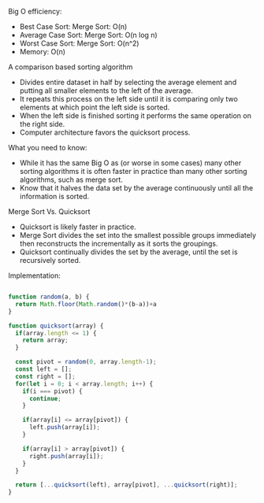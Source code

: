 Big O efficiency:
- Best Case Sort: Merge Sort: O(n)
- Average Case Sort: Merge Sort: O(n log n)
- Worst Case Sort: Merge Sort: O(n^2)
- Memory: O(n)

A comparison based sorting algorithm
- Divides entire dataset in half by selecting the average element and putting all smaller elements to the left of the average.
- It repeats this process on the left side until it is comparing only two elements at which point the left side is sorted.
- When the left side is finished sorting it performs the same operation on the right side.
- Computer architecture favors the quicksort process.

What you need to know:
- While it has the same Big O as (or worse in some cases) many other sorting algorithms it is often faster in practice than many other sorting algorithms, such as merge sort.
- Know that it halves the data set by the average continuously until all the information is sorted.

Merge Sort Vs. Quicksort
- Quicksort is likely faster in practice.
- Merge Sort divides the set into the smallest possible groups immediately then reconstructs the incrementally as it sorts the groupings.
- Quicksort continually divides the set by the average, until the set is recursively sorted.

Implementation:
```javascript

function random(a, b) {
  return Math.floor(Math.random()*(b-a))+a
}

function quicksort(array) {
  if(array.length <= 1) {
    return array;
  }

  const pivot = random(0, array.length-1);
  const left = [];
  const right = [];
  for(let i = 0; i < array.length; i++) {
    if(i === pivot) {
      continue;
    }

    if(array[i] <= array[pivot]) {
      left.push(array[i]);
    }

    if(array[i] > array[pivot]) {
      right.push(array[i]);
    }
  }

  return [...quicksort(left), array[pivot], ...quicksort(right)];
}
```
